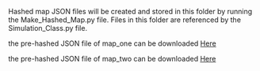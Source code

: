 Hashed map JSON files will be created and stored in this folder by running the Make_Hashed_Map.py file.
Files in this folder are referenced by the Simulation_Class.py file.

the pre-hashed JSON file of map_one can be downloaded [Here](https://drive.google.com/file/d/1Ws2Q2WXOJVLGt2i_gu-BLtg3crU63zSK/view?usp=sharing)

the pre-hashed JSON file of map_two can be downloaded [Here](https://drive.google.com/file/d/1BNAjFWH12K9ixtiiuNjB-0_zz1oh_Mxe/view?usp=sharing)